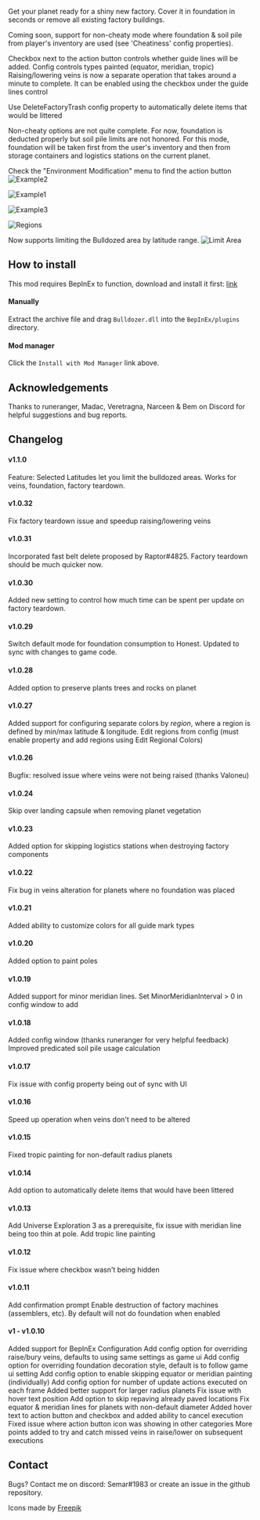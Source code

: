 ﻿Get your planet ready for a shiny new factory. Cover it in foundation in seconds or remove all existing factory buildings.

Coming soon, support for non-cheaty mode where foundation & soil pile from player's inventory are used (see 'Cheatiness' config properties).

Checkbox next to the action button controls whether guide lines will be added. Config controls types painted (equator, meridian, tropic)
Raising/lowering veins is now a separate operation that takes around a minute to complete. It can be enabled using the checkbox under the guide lines control

Use DeleteFactoryTrash config property to automatically delete items that would be littered

Non-cheaty options are not quite complete. For now, foundation is deducted properly but soil pile limits are not honored. For this mode,
foundation will be taken first from the user's inventory and then from storage containers and logistics stations on the current planet.

Check the "Environment Modification" menu to find the action button
![Example2](https://github.com/mattsemar/dsp-bulldozer/blob/master/Examples/example2.png?raw=true)

![Example1](https://github.com/mattsemar/dsp-bulldozer/blob/master/Examples/example1.png?raw=true)

![Example3](https://github.com/mattsemar/dsp-bulldozer/blob/master/Examples/example3.png?raw=true)

![Regions](https://github.com/mattsemar/dsp-bulldozer/blob/master/Examples/regions.png?raw=true)

Now supports limiting the Bulldozed area by latitude range.
![Limit Area](https://github.com/mattsemar/dsp-bulldozer/blob/master/Examples/preservation.png?raw=true)

## How to install

This mod requires BepInEx to function, download and install it
first: [link](https://bepinex.github.io/bepinex_docs/master/articles/user_guide/installation/index.html?tabs=tabid-win)

#### Manually

Extract the archive file and drag `Bulldozer.dll` into the `BepInEx/plugins` directory.

#### Mod manager

Click the `Install with Mod Manager` link above.

## Acknowledgements

Thanks to runeranger, Madac, Veretragna, Narceen & Bem on Discord for helpful suggestions and bug reports.

## Changelog

#### v1.1.0
Feature: Selected Latitudes let you limit the bulldozed areas. Works for veins, foundation, factory teardown.   

#### v1.0.32
Fix factory teardown issue and speedup raising/lowering veins 

#### v1.0.31
Incorporated fast belt delete proposed by Raptor#4825. Factory teardown should be much quicker now.

#### v1.0.30
Added new setting to control how much time can be spent per update on factory teardown.

#### v1.0.29
Switch default mode for foundation consumption to Honest. Updated to sync with changes to game code. 

#### v1.0.28
Added option to preserve plants trees and rocks on planet 

#### v1.0.27
Added support for configuring separate colors by _region_, where a region is defined by min/max latitude & longitude. Edit regions from config (must enable property and add regions using Edit Regional Colors) 

#### v1.0.26

Bugfix: resolved issue where veins were not being raised (thanks Valoneu)

#### v1.0.24

Skip over landing capsule when removing planet vegetation

#### v1.0.23

Added option for skipping logistics stations when destroying factory components

#### v1.0.22

Fix bug in veins alteration for planets where no foundation was placed

#### v1.0.21

Added ability to customize colors for all guide mark types

#### v1.0.20

Added option to paint poles  

#### v1.0.19

Added support for minor meridian lines. Set MinorMeridianInterval > 0 in config window to add  

#### v1.0.18

Added config window (thanks runeranger for very helpful feedback)
Improved predicated soil pile usage calculation

#### v1.0.17

Fix issue with config property being out of sync with UI

#### v1.0.16

Speed up operation when veins don't need to be altered

#### v1.0.15

Fixed tropic painting for non-default radius planets

#### v1.0.14

Add option to automatically delete items that would have been littered

#### v1.0.13

Add Universe Exploration 3 as a prerequisite, fix issue with meridian line being too thin at pole. Add tropic line painting

#### v1.0.12

Fix issue where checkbox wasn't being hidden

#### v1.0.11
Add confirmation prompt
Enable destruction of factory machines (assemblers, etc). By default will not do foundation when enabled

#### v1 - v1.0.10
Added support for BepInEx Configuration
Add config option for overriding raise/bury veins, defaults to using same settings as game ui
Add config option for overriding foundation decoration style, default is to follow game ui setting
Add config option to enable skipping equator or meridian painting (individually)
Add config option for number of update actions executed on each frame
Added better support for larger radius planets
Fix issue with hover text position
Add option to skip repaving already paved locations
Fix equator & meridian lines for planets with non-default diameter
Added hover text to action button and checkbox and added ability to cancel execution
Fixed issue where action button icon was showing in other categories
More points added to try and catch missed veins in raise/lower on subsequent executions

## Contact
Bugs? Contact me on discord: Semar#1983 or create an issue in the github repository.

Icons made by [Freepik](https://www.freepik.com)